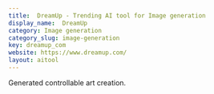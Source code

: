 ```yaml
---
title:  DreamUp - Trending AI tool for Image generation
display_name:  DreamUp
category: Image generation
category_slug: image-generation
key: dreamup_com
website: https://www.dreamup.com/
layout: aitool
---
```


Generated controllable art creation.
